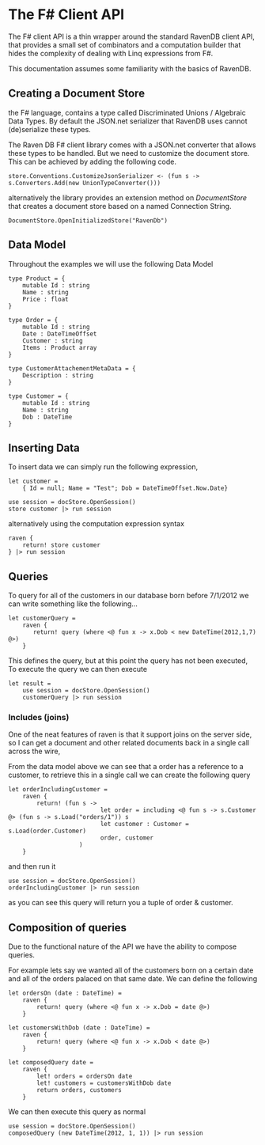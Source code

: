 # The F# Client API

The F# client API is a thin wrapper around the standard RavenDB client API, that provides a small set of combinators and a computation builder that hides the complexity of dealing with Linq expressions from F#.

This documentation assumes some familiarity with the basics of RavenDB. 

## Creating a Document Store

the F# language, contains a type called Discriminated Unions / Algebraic Data Types. By default the JSON.net serializer that RavenDB uses cannot (de)serialize these types. 

The Raven DB F# client library comes with a JSON.net converter that allows these types to be handled. But we need to customize the document store. This can be achieved by adding the following code. 

	store.Conventions.CustomizeJsonSerializer <- (fun s -> s.Converters.Add(new UnionTypeConverter()))

alternatively the library provides an extension method on *DocumentStore* that creates a document store based on a named Connection String. 

	DocumentStore.OpenInitializedStore("RavenDb")
	
## Data Model 

Throughout the examples we will use the following Data Model

	type Product = {
		mutable Id : string
		Name : string
		Price : float
	}

	type Order = {
		mutable Id : string
		Date : DateTimeOffset
		Customer : string
		Items : Product array
	}

	type CustomerAttachementMetaData = {
		Description : string	
	}

	type Customer = {
		mutable Id : string
		Name : string
		Dob : DateTime
	}


## Inserting Data

To insert data we can simply run the following expression, 

	let customer = 
		{ Id = null; Name = "Test"; Dob = DateTimeOffset.Now.Date}

	use session = docStore.OpenSession()
	store customer |> run session

alternatively using the computation expression syntax

	raven {
		return! store customer
	} |> run session

## Queries

To query for all of the customers in our database born before 7/1/2012 we can write something like the following... 

	let customerQuery = 
		raven { 
		   return! query (where <@ fun x -> x.Dob < new DateTime(2012,1,7) @>)
		}


This defines the query, but at this point the query has not been executed, To execute the query we can then execute 

	let result = 
		use session = docStore.OpenSession()
		customerQuery |> run session

### Includes (joins)

One of the neat features of raven is that it support joins on the server side, so I can get a document and other related documents back in a single call across the wire, 

From the data model above we can see that a order has a reference to a customer, to retrieve this in a single call we can create the following query

	let orderIncludingCustomer = 
		raven { 
			return! (fun s -> 
                              let order = including <@ fun s -> s.Customer @> (fun s -> s.Load("orders/1")) s
                              let customer : Customer = s.Load(order.Customer)
                              order, customer
                        )
		}

and then run it

	use session = docStore.OpenSession()
	orderIncludingCustomer |> run session

as you can see this query will return you a tuple of order & customer.

## Composition of queries

Due to the functional nature of the API we have the ability to compose queries.

For example lets say we wanted all of the customers born on a certain date and all of the orders palaced on that same date. We can define the following

	let ordersOn (date : DateTime) = 
		raven { 
			return! query (where <@ fun x -> x.Dob = date @>)
		}
	
	let customersWithDob (date : DateTime) = 
		raven { 
			return! query (where <@ fun x -> x.Dob < date @>)
		}

	let composedQuery date = 
		raven { 
			let! orders = ordersOn date
			let! customers = customersWithDob date
			return orders, customers 
		}


We can then execute this query as normal

	use session = docStore.OpenSession()
	composedQuery (new DateTime(2012, 1, 1)) |> run session	
	

 
